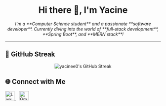 <h1 align="center">Hi there 👋, I'm Yacine</h1>

<p align="center">
  <em>I'm a **Computer Science student** and a passionate **software developer**.  
Currently diving into the world of **full-stack development**, **Spring Boot**, and **MERN stack**!</em>
</p>

---
## 🧠 GitHub Streak

<p align="center">
  <img src="https://github-readme-streak-stats.herokuapp.com/?user=yacinee0&theme=tokyonight&hide_border=true" alt="yacinee0's GitHub Streak"/>
</p>


## 🌐 Connect with Me

<p align="left">
  <a href="https://www.linkedin.com/in/yacine-kedjour-5b8313310/" target="_blank">
    <img src="https://cdn.jsdelivr.net/gh/simple-icons/simple-icons/icons/linkedin.svg" alt="LinkedIn" width="30" height="30" />
  </a>
  &nbsp;&nbsp;
  <a href="mailto:yacineked000@gmail.com" target="_blank">
    <img src="https://cdn.jsdelivr.net/gh/simple-icons/simple-icons/icons/gmail.svg" alt="Gmail" width="30" height="30" />
  </a>
</p>



